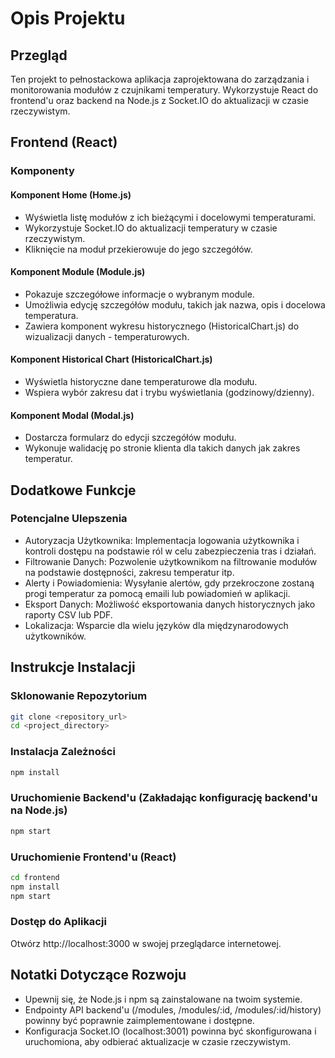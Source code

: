 # Opis Projektu

## Przegląd

Ten projekt to pełnostackowa aplikacja zaprojektowana do zarządzania i monitorowania modułów z czujnikami temperatury. Wykorzystuje React do frontend'u oraz backend na Node.js z Socket.IO do aktualizacji w czasie rzeczywistym.

## Frontend (React)

### Komponenty

#### Komponent Home (Home.js)

- Wyświetla listę modułów z ich bieżącymi i docelowymi temperaturami.
- Wykorzystuje Socket.IO do aktualizacji temperatury w czasie rzeczywistym.
- Kliknięcie na moduł przekierowuje do jego szczegółów.

#### Komponent Module (Module.js)

- Pokazuje szczegółowe informacje o wybranym module.
- Umożliwia edycję szczegółów modułu, takich jak nazwa, opis i docelowa temperatura.
- Zawiera komponent wykresu historycznego (HistoricalChart.js) do wizualizacji danych - temperaturowych.

#### Komponent Historical Chart (HistoricalChart.js)

- Wyświetla historyczne dane temperaturowe dla modułu.
- Wspiera wybór zakresu dat i trybu wyświetlania (godzinowy/dzienny).

#### Komponent Modal (Modal.js)

- Dostarcza formularz do edycji szczegółów modułu.
- Wykonuje walidację po stronie klienta dla takich danych jak zakres temperatur.

## Dodatkowe Funkcje

### Potencjalne Ulepszenia

- Autoryzacja Użytkownika: Implementacja logowania użytkownika i kontroli dostępu na podstawie ról w celu zabezpieczenia tras i działań.
- Filtrowanie Danych: Pozwolenie użytkownikom na filtrowanie modułów na podstawie dostępności, zakresu temperatur itp.
- Alerty i Powiadomienia: Wysyłanie alertów, gdy przekroczone zostaną progi temperatur za pomocą emaili lub powiadomień w aplikacji.
- Eksport Danych: Możliwość eksportowania danych historycznych jako raporty CSV lub PDF.
- Lokalizacja: Wsparcie dla wielu języków dla międzynarodowych użytkowników.

## Instrukcje Instalacji

### Sklonowanie Repozytorium

```bash
git clone <repository_url>
cd <project_directory>
```

### Instalacja Zależności

```bash
npm install
```

### Uruchomienie Backend'u (Zakładając konfigurację backend'u na Node.js)

```bash
npm start
```

### Uruchomienie Frontend'u (React)

```bash
cd frontend
npm install
npm start
```

### Dostęp do Aplikacji
Otwórz http://localhost:3000 w swojej przeglądarce internetowej.

## Notatki Dotyczące Rozwoju
- Upewnij się, że Node.js i npm są zainstalowane na twoim systemie.
- Endpointy API backend'u (/modules, /modules/:id, /modules/:id/history) powinny być poprawnie zaimplementowane i dostępne.
- Konfiguracja Socket.IO (localhost:3001) powinna być skonfigurowana i uruchomiona, aby odbierać aktualizacje w czasie rzeczywistym.
